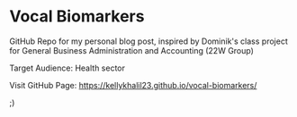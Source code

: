 # Vocal Biomarkers

GitHub Repo for my personal blog post, inspired by Dominik's class project for General Business Administration and Accounting (22W Group)

Target Audience: Health sector

Visit GitHub Page: <a href="https://kellykhalil23.github.io/vocal-biomarkers/" target="_blank">https://kellykhalil23.github.io/vocal-biomarkers/</a>

;)
